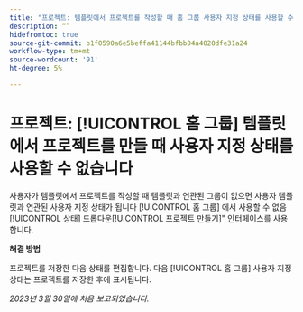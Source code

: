 ```yaml
---
title: "프로젝트: 템플릿에서 프로젝트를 작성할 때 홈 그룹 사용자 지정 상태를 사용할 수 없습니다."
description: “”
hidefromtoc: true
source-git-commit: b1f0590a6e5beffa41144bfbb04a4020dfe31a24
workflow-type: tm+mt
source-wordcount: '91'
ht-degree: 5%

---
```



# 프로젝트: [!UICONTROL 홈 그룹] 템플릿에서 프로젝트를 만들 때 사용자 지정 상태를 사용할 수 없습니다

사용자가 템플릿에서 프로젝트를 작성할 때 템플릿과 연관된 그룹이 없으면 사용자 템플릿과 연관된 사용자 지정 상태가 됩니다 [!UICONTROL 홈 그룹] 에서 사용할 수 없음 [!UICONTROL 상태] 드롭다운[!UICONTROL 프로젝트 만들기]&quot; 인터페이스를 사용합니다.

**해결 방법**

프로젝트를 저장한 다음 상태를 편집합니다. 다음 [!UICONTROL 홈 그룹] 사용자 지정 상태는 프로젝트를 저장한 후에 표시됩니다.

_2023년 3월 30일에 처음 보고되었습니다._

